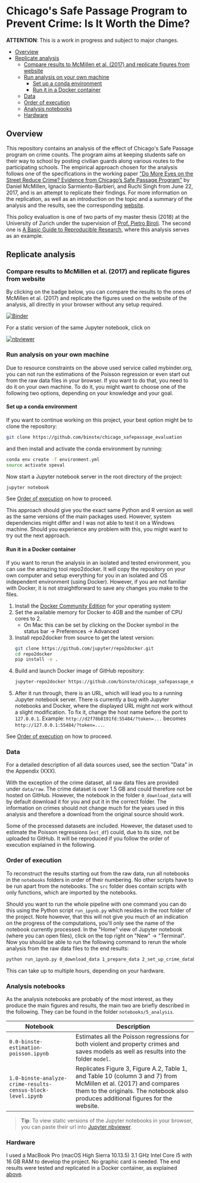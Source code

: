  # Chicago's Safe Passage Program to Prevent Crime: Is It Worth the Dime?<!-- omit in toc -->

**ATTENTION**: This is a work in progress and subject to major changes.

- [Overview](#overview)
- [Replicate analysis](#replicate-analysis)
    - [Compare results to McMillen et al. (2017) and replicate figures from website](#compare-results-to-mcmillen-et-al-2017-and-replicate-figures-from-website)
    - [Run analysis on your own machine](#run-analysis-on-your-own-machine)
        - [Set up a conda environment](#set-up-a-conda-environment)
        - [Run it in a Docker container](#run-it-in-a-docker-container)
    - [Data](#data)
    - [Order of execution](#order-of-execution)
    - [Analysis notebooks](#analysis-notebooks)
    - [Hardware](#hardware)

## Overview
This repository contains an analysis of the effect of Chicago's Safe Passage program on crime counts. The program aims at keeping students safe on their way to school by posting civilian guards along various routes to the participating schools. The empirical approach chosen for the analysis follows one of the specifications in the working paper ["Do More Eyes on the Street Reduce Crime? Evidence from Chicago’s Safe Passage Program"](https://ignaciomsarmiento.github.io/assets/Safe_Passage_WP.pdf) by Daniel McMillen, Ignacio Sarmiento-Barbieri, and Ruchi Singh from June 22, 2017, and is an attempt to replicate their findings. For more information on the replication, as well as an introduction on the topic and a summary of the analysis and the results, see the corresponding [website](https://binste.github.io/chicago_safepassage_evaluation/).

This policy evaluation is one of two parts of my master thesis (2018) at the University of Zurich under the supervision of [Prof. Pietro Biroli](https://sites.google.com/site/pietrobiroli/home). The second one is [A Basic Guide to Reproducible Research](https://binste.github.io/basic_reproducibility_guide/), where this analysis serves as an example.

## Replicate analysis
### Compare results to McMillen et al. (2017) and replicate figures from website
By clicking on the badge below, you can compare the results to the ones of McMillen et al. (2017) and replicate the figures used on the website  of the analysis, all directly in your browser without any setup required.

[![Binder](https://mybinder.org/badge.svg)](https://mybinder.org/v2/gh/binste/chicago_safepassage_evaluation/master?filepath=notebooks%2F5_analysis%2F1.0-binste-analyze-crime-results-census-block-level.ipynb)

For a static version of the same Jupyter notebook, click on

[![nbviewer](https://img.shields.io/badge/render-nbviewer-orange.svg)](https://nbviewer.jupyter.org/github/binste/chicago_safepassage_evaluation/blob/master/notebooks/5_analysis/1.0-binste-analyze-crime-results-census-block-level.ipynb)

### Run analysis on your own machine
Due to resource constraints on the above used service called mybinder.org, you can not run the estimations of the Poisson regression or even start out from the raw data files in your browser. If you want to do that, you need to do it on your own machine. To do it, you might want to choose one of the following two options, depending on your knowledge and your goal.

#### Set up a conda environment
If you want to continue working on this project, your best option might be to clone the repository:
```bash
git clone https://github.com/binste/chicago_safepassage_evaluation
```
and then install and activate the conda environment by running:
```bash
conda env create -f environment.yml
source activate speval
```
Now start a Jupyter notebook server in the root directory of the project:
```bash
jupyter notebook
```
See [Order of execution](#order-of-execution) on how to proceed.

This approach should give you the exact same Python and R version as well as the same versions of the main packages used. However, system dependencies might differ and I was not able to test it on a Windows machine. Should you experience any problem with this, you might want to try out the next approach.

#### Run it in a Docker container
If you want to rerun the analysis in an isolated and tested environment, you can use the amazing tool repo2docker. It will copy the repository on your own computer and setup everything for you in an isolated and OS independent environment (using Docker). However, if you are not familiar with Docker, it is not straightforward to save any changes you make to the files.

1. Install the [Docker Community Edition](https://store.docker.com/search?type=edition&offering=community) for your operating system
2. Set the available memory for Docker to 4GB and the number of CPU cores to 2.
    * On Mac this can be set by clicking on the Docker symbol in the status bar -> Preferences -> Advanced
3. Install repo2docker from source to get the latest version:
    ```bash
    git clone https://github.com/jupyter/repo2docker.git
    cd repo2docker
    pip install -e .
    ```
4. Build and launch Docker image of GitHub repository:
    ```bash
    jupyter-repo2docker https://github.com/binste/chicago_safepassage_evaluation
    ```
5. After it run through, there is an URL, which will lead you to a running Jupyter notebook server. There is currently a bug with Jupyter notebooks and Docker, where the displayed URL might not work without a slight modification. To fix it, change the host name before the port to `127.0.0.1`. Example: `http://d2f78b8191fd:55484/?token=...` becomes `http://127.0.0.1:55484/?token=...`.

See [Order of execution](#order-of-execution) on how to proceed.

### Data
For a detailed description of all data sources used, see the section "Data" in the Appendix (XXX).

With the exception of the crime dataset, all raw data files are provided under `data/raw`. The crime dataset is over 1.5 GB and could therefore not be hosted on GitHub. However, the notebook in the folder `0_download_data` will by default download it for you and put it in the correct folder. The information on crimes should not change much for the years used in this analysis and therefore a download from the original source should work.

Some of the processed datasets are included. However, the dataset used to estimate the Poisson regressions (`est_df`) could, due to its size, not be uploaded to GitHub. It will be reproduced if you follow the order of execution explained in the following.

### Order of execution
To reconstruct the results starting out from the raw data, run all notebooks in the `notebooks` folders in order of their numbering. No other scripts have to be run apart from the notebooks. The `src` folder does contain scripts with only functions, which are imported by the notebooks.

Should you want to run the whole pipeline with one command you can do this using the Python script `run_ipynb.py` which resides in the root folder of the project. Note however, that this will not give you much of an indication on the progress of the computations, you'll only see the name of the notebook currently processed. In the "Home" view of Jupyter notebook (where you can open files), click on the top right on "New" -> "Terminal". Now you should be able to run the following command to rerun the whole analysis from the raw data files to the end results:

```bash
python run_ipynb.py 0_download_data 1_prepare_data 2_set_up_crime_database 3_match_datasets 4_combine_for_analysis 5_analysis
```

This can take up to multiple hours, depending on your hardware.

### Analysis notebooks
As the analysis notebooks are probably of the most interest, as they produce the main figures and results, the main two are briefly described in the following. They can be found in the folder `notebooks/5_analysis`.

| Notebook | Description |
| -------- | ----------- |
| `0.0-binste-estimation-poisson.ipynb` | Estimates all the Poisson regressions for both violent and property crimes and saves models as well as results into the folder `model`.
| `1.0-binste-analyze-crime-results-census-block-level.ipynb` | Replicates Figure 3, Figure A.2, Table 1, and Table 10 (column 3 and 7) from McMillen et al. (2017) and compares them to the originals. The notebook also produces additional figures for the website. |

> **Tip**: To view static versions of the Jupyter notebooks in your browser, you can paste their url into [Jupyter nbviewer](http://nbviewer.jupyter.org/).

### Hardware
I used a MacBook Pro (macOS High Sierra 10.13.5) 3.1 GHz Intel Core i5 with 16 GB RAM to develop the project. No graphic card is needed. The end results were tested and replicated in a Docker container, as explained [above](#run-it-in-a-docker-container).
